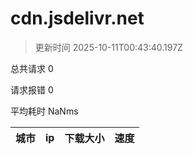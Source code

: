 
  # cdn.jsdelivr.net

  > 更新时间 2025-10-11T00:43:40.197Z
  
  总共请求 0

  请求报错 0

  平均耗时 NaNms

|城市|ip|下载大小|速度|
|-----|----------|---|---|

  